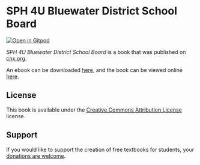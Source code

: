 # SPH 4U Bluewater District School Board

[![Open in Gitpod](https://gitpod.io/button/open-in-gitpod.svg)](https://gitpod.io/from-referrer/)

_SPH 4U Bluewater District School Board_ is a book that was published on [cnx.org](https://cnx.org/).

An ebook can be downloaded [here](https://github.com/cnx-user-books/cnxbook-sph-4u-bluewater-district-school-board/releases/latest), and the book can be viewed online [here](https://github.com/cnx-user-books/cnxbook-sph-4u-bluewater-district-school-board/releases/latest).

## License
This book is available under the [Creative Commons Attribution License](./LICENSE) license.

## Support
If you would like to support the creation of free textbooks for students, your [donations are welcome](https://riceconnect.rice.edu/donation/support-openstax-banner).
